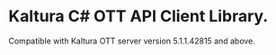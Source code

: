 # Kaltura C# OTT API Client Library.
Compatible with Kaltura OTT server version 5.1.1.42815 and above.
